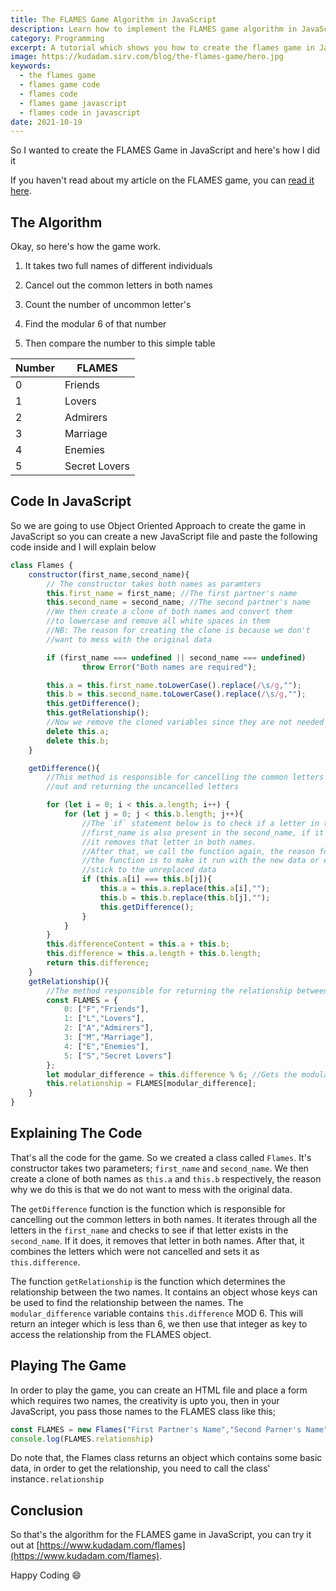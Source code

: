 ```yaml
---
title: The FLAMES Game Algorithm in JavaScript
description: Learn how to implement the FLAMES game algorithm in JavaScript
category: Programming
excerpt: A tutorial which shows you how to create the flames game in Javascript
image: https://kudadam.sirv.com/blog/the-flames-game/hero.jpg
keywords:
  - the flames game
  - flames game code
  - flames code
  - flames game javascript
  - flames code in javascript
date: 2021-10-19
---
```


<p class="intro">
 So I wanted to create the FLAMES Game in JavaScript and here's how I did it
</p>



If  you haven't read about my article on the FLAMES game, you can [read it here](/blog/the-flames-game). 

## The Algorithm

Okay, so here's how the game work.

1. It takes two full names of different individuals

2. Cancel out the common letters in both names

3. Count the number of uncommon letter's

4. Find the modular 6 of that number

5. Then compare the number to this simple table

  | Number | FLAMES        |
  | ------ | ------------- |
  | 0      | Friends       |
  | 1      | Lovers        |
  | 2      | Admirers      |
  | 3      | Marriage      |
  | 4      | Enemies       |
  | 5      | Secret Lovers |

## Code In JavaScript

So we are going to use Object Oriented Approach to create the game in JavaScript so you can create a new JavaScript file and paste the following code inside and I will explain below

```javascript
class Flames {
	constructor(first_name,second_name){
		// The constructor takes both names as paramters
		this.first_name = first_name; //The first partner's name
		this.second_name = second_name; //The second partner's name
		//We then create a clone of both names and convert them 
		//to lowercase and remove all white spaces in them
		//NB: The reason for creating the clone is because we don't
		//want to mess with the original data

		if (first_name === undefined || second_name === undefined)
				throw Error("Both names are required");

		this.a = this.first_name.toLowerCase().replace(/\s/g,"");
		this.b = this.second_name.toLowerCase().replace(/\s/g,"");
		this.getDifference();
		this.getRelationship();
		//Now we remove the cloned variables since they are not needed
		delete this.a;
		delete this.b;
	}

	getDifference(){
		//This method is responsible for cancelling the common letters
		//out and returning the uncancelled letters

		for (let i = 0; i < this.a.length; i++) {
			for (let j = 0; j < this.b.length; j++){
				//The `if` statement below is to check if a letter in the
				//first_name is also present in the second_name, if it is,
				//it removes that letter in both names.
				//After that, we call the function again, the reason for calling
				//the function is to make it run with the new data or else it will
				//stick to the unreplaced data
				if (this.a[i] === this.b[j]){
					this.a = this.a.replace(this.a[i],"");
					this.b = this.b.replace(this.b[j],"");
					this.getDifference();
				}
			}
		}
		this.differenceContent = this.a + this.b;
		this.difference = this.a.length + this.b.length;
		return this.difference;
	}
	getRelationship(){
		//The method responsible for returning the relationship between both individuals
		const FLAMES = {
			0: ["F","Friends"],
			1: ["L","Lovers"],
			2: ["A","Admirers"],
			3: ["M","Marriage"],
			4: ["E","Enemies"],
			5: ["S","Secret Lovers"]
		};
		let modular_difference = this.difference % 6; //Gets the modular 6 of this.difference
		this.relationship = FLAMES[modular_difference];
	}
}
```

## Explaining The Code

That's all the code for the game. So we created a class called `Flames`. It's constructor takes two parameters; `first_name` and `second_name`.  We then create a clone of both names as `this.a` and `this.b` respectively, the reason why we do this is that we do not want to mess with the original data. 

The `getDifference` function is the function which is responsible for cancelling out the common letters in both names. It iterates through all the letters in the `first_name` and checks to see if that letter exists in the `second_name`. If it does, it removes that letter in both names. After that, it combines the letters which were not cancelled and sets it as `this.difference`. 

The function `getRelationship` is the function which determines the relationship between the two names. It contains an object whose keys can be used to find the relationship between the names. The `modular_difference` variable contains `this.difference` MOD 6. This will return an integer which is less than 6, we then use that integer as key to access the relationship from the FLAMES object.



## Playing The Game

In order to play the game, you can create an HTML file and place a form which requires two names, the creativity is upto you, then in your JavaScript, you pass those names to the FLAMES class like this;

```javascript
const FLAMES = new Flames("First Partner's Name","Second Parner's Name");
console.log(FLAMES.relationship)
```

Do note that, the Flames class returns an object which contains some basic data, in order to get the relationship, you need to call the class' instance`.relationship`

## Conclusion

So that's the algorithm for the FLAMES game in JavaScript, you can try it out at [https://www.kudadam.com/flames](https://www.kudadam.com/flames).

Happy Coding :smile:

